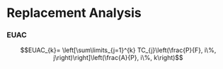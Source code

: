 # Replacement Analysis





### EUAC

$$EUAC_{k}= \left[\sum\limits_{j=1}^{k} TC_{j}\left(\frac{P}{F}, i\%, j\right)\right]\left(\frac{A}{P}, i\%, k\right)$$













































